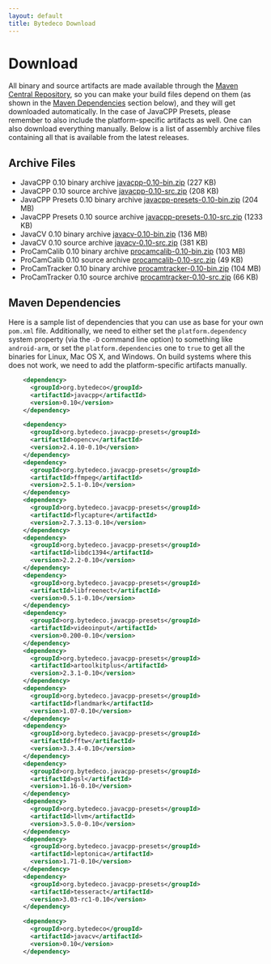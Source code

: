 ```yaml
---
layout: default
title: Bytedeco Download
---
```


Download
========

All binary and source artifacts are made available through the <a href="http://search.maven.org/#search|ga|1|bytedeco">Maven Central Repository</a>, so you can make your build files depend on them (as shown in the [Maven Dependencies](#maven-dependencies) section below), and they will get downloaded automatically. In the case of JavaCPP Presets, please remember to also include the platform-specific artifacts as well. One can also download everything manually. Below is a list of assembly archive files containing all that is available from the latest releases.

Archive Files
-------------

 * JavaCPP 0.10 binary archive  [javacpp-0.10-bin.zip](http://search.maven.org/remotecontent?filepath=org/bytedeco/javacpp/0.10/javacpp-0.10-bin.zip) (227 KB)
 * JavaCPP 0.10 source archive  [javacpp-0.10-src.zip](http://search.maven.org/remotecontent?filepath=org/bytedeco/javacpp/0.10/javacpp-0.10-src.zip) (208 KB)
 * JavaCPP Presets 0.10 binary archive  [javacpp-presets-0.10-bin.zip](http://search.maven.org/remotecontent?filepath=org/bytedeco/javacpp-presets/0.10/javacpp-presets-0.10-bin.zip) (204 MB)
 * JavaCPP Presets 0.10 source archive  [javacpp-presets-0.10-src.zip](http://search.maven.org/remotecontent?filepath=org/bytedeco/javacpp-presets/0.10/javacpp-presets-0.10-src.zip) (1233 KB)
 * JavaCV 0.10 binary archive  [javacv-0.10-bin.zip](http://search.maven.org/remotecontent?filepath=org/bytedeco/javacv/0.10/javacv-0.10-bin.zip) (136 MB)
 * JavaCV 0.10 source archive  [javacv-0.10-src.zip](http://search.maven.org/remotecontent?filepath=org/bytedeco/javacv/0.10/javacv-0.10-src.zip) (381 KB)
 * ProCamCalib 0.10 binary archive  [procamcalib-0.10-bin.zip](http://search.maven.org/remotecontent?filepath=org/bytedeco/procamcalib/0.10/procamcalib-0.10-bin.zip) (103 MB)
 * ProCamCalib 0.10 source archive  [procamcalib-0.10-src.zip](http://search.maven.org/remotecontent?filepath=org/bytedeco/procamcalib/0.10/procamcalib-0.10-src.zip) (49 KB)
 * ProCamTracker 0.10 binary archive  [procamtracker-0.10-bin.zip](http://search.maven.org/remotecontent?filepath=org/bytedeco/procamtracker/0.10/procamtracker-0.10-bin.zip) (104 MB)
 * ProCamTracker 0.10 source archive  [procamtracker-0.10-src.zip](http://search.maven.org/remotecontent?filepath=org/bytedeco/procamtracker/0.10/procamtracker-0.10-src.zip) (66 KB)


<a id="maven-dependencies"></a>
Maven Dependencies
------------------

Here is a sample list of dependencies that you can use as base for your own `pom.xml` file. Additionally, we need to either set the `platform.dependency` system property (via the `-D` command line option) to something like `android-arm`, or set the `platform.dependencies` one to `true` to get all the binaries for Linux, Mac OS X, and Windows. On build systems where this does not work, we need to add the platform-specific artifacts manually.

```xml
    <dependency>
      <groupId>org.bytedeco</groupId>
      <artifactId>javacpp</artifactId>
      <version>0.10</version>
    </dependency>

    <dependency>
      <groupId>org.bytedeco.javacpp-presets</groupId>
      <artifactId>opencv</artifactId>
      <version>2.4.10-0.10</version>
    </dependency>
    <dependency>
      <groupId>org.bytedeco.javacpp-presets</groupId>
      <artifactId>ffmpeg</artifactId>
      <version>2.5.1-0.10</version>
    </dependency>
    <dependency>
      <groupId>org.bytedeco.javacpp-presets</groupId>
      <artifactId>flycapture</artifactId>
      <version>2.7.3.13-0.10</version>
    </dependency>
    <dependency>
      <groupId>org.bytedeco.javacpp-presets</groupId>
      <artifactId>libdc1394</artifactId>
      <version>2.2.2-0.10</version>
    </dependency>
    <dependency>
      <groupId>org.bytedeco.javacpp-presets</groupId>
      <artifactId>libfreenect</artifactId>
      <version>0.5.1-0.10</version>
    </dependency>
    <dependency>
      <groupId>org.bytedeco.javacpp-presets</groupId>
      <artifactId>videoinput</artifactId>
      <version>0.200-0.10</version>
    </dependency>
    <dependency>
      <groupId>org.bytedeco.javacpp-presets</groupId>
      <artifactId>artoolkitplus</artifactId>
      <version>2.3.1-0.10</version>
    </dependency>
    <dependency>
      <groupId>org.bytedeco.javacpp-presets</groupId>
      <artifactId>flandmark</artifactId>
      <version>1.07-0.10</version>
    </dependency>
    <dependency>
      <groupId>org.bytedeco.javacpp-presets</groupId>
      <artifactId>fftw</artifactId>
      <version>3.3.4-0.10</version>
    </dependency>
    <dependency>
      <groupId>org.bytedeco.javacpp-presets</groupId>
      <artifactId>gsl</artifactId>
      <version>1.16-0.10</version>
    </dependency>
    <dependency>
      <groupId>org.bytedeco.javacpp-presets</groupId>
      <artifactId>llvm</artifactId>
      <version>3.5.0-0.10</version>
    </dependency>
    <dependency>
      <groupId>org.bytedeco.javacpp-presets</groupId>
      <artifactId>leptonica</artifactId>
      <version>1.71-0.10</version>
    </dependency>
    <dependency>
      <groupId>org.bytedeco.javacpp-presets</groupId>
      <artifactId>tesseract</artifactId>
      <version>3.03-rc1-0.10</version>
    </dependency>

    <dependency>
      <groupId>org.bytedeco</groupId>
      <artifactId>javacv</artifactId>
      <version>0.10</version>
    </dependency>
```

